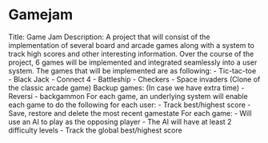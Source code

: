# Gamejam
Title: Game Jam Description: A project that will consist of the implementation of several board and arcade games along with a system to track high scores and other interesting information. Over the course of the project, 6 games will be implemented and integrated seamlessly into a user system.  The games that will be implemented are as following: - Tic-tac-toe  - Black Jack - Connect 4 - Battleship - Checkers - Space invaders (Clone of the classic arcade game)  Backup games: (In case we have extra time) - Reversi - backgammon   For each game, an underlying system will enable each game to do the following for each user: - Track best/highest score  - Save, restore and delete the most recent gamestate  For each game: - Will use an AI to play as the opposing player - The AI will have at least 2 difficulty levels - Track the global best/highest score 
